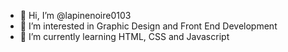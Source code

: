 - 👋 Hi, I’m @lapinenoire0103
- 👀 I’m interested in Graphic Design and Front End Development
- 🌱 I’m currently learning HTML, CSS and Javascript

<!---
lapinenoire0103/lapinenoire0103 is a ✨ special ✨ repository because its `README.md` (this file) appears on your GitHub profile.
You can click the Preview link to take a look at your changes.
--->
